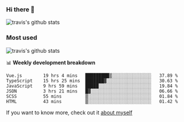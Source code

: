 ### Hi there 👋

<!--
**HondryTravis/HondryTravis** is a ✨ _special_ ✨ repository because its `README.md` (this file) appears on your GitHub profile.

Here are some ideas to get you started:

- 🔭 I’m currently working on ...
- 🌱 I’m currently learning ...
- 👯 I’m looking to collaborate on ...
- 🤔 I’m looking for help with ...
- 💬 Ask me about ...
- 📫 How to reach me: ...
- 😄 Pronouns: ...
- ⚡ Fun fact: ...
-->

![travis's github stats](https://github-readme-stats.vercel.app/api?username=HondryTravis&hide=stars)
### Most used
![travis's github stats](https://github-readme-stats.anuraghazra1.vercel.app/api/top-langs/?username=HondryTravis&layout=compact&hide_title=true)

📊 **Weekly development breakdown**

<!--START_SECTION:waka-->

```text
Vue.js        19 hrs 4 mins   █████████▒░░░░░░░░░░░░░░░   37.89 %
TypeScript    15 hrs 25 mins  ███████▓░░░░░░░░░░░░░░░░░   30.63 %
JavaScript    9 hrs 59 mins   █████░░░░░░░░░░░░░░░░░░░░   19.84 %
JSON          3 hrs 21 mins   █▓░░░░░░░░░░░░░░░░░░░░░░░   06.66 %
SCSS          55 mins         ▒░░░░░░░░░░░░░░░░░░░░░░░░   01.84 %
HTML          43 mins         ▒░░░░░░░░░░░░░░░░░░░░░░░░   01.42 %
```

<!--END_SECTION:waka-->

If you want to know more, check out it [about myself](https://hondrytravis.github.io/)
